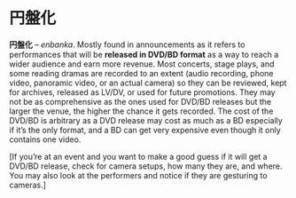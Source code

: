 # 円盤化

**円盤化** – _enbanka_. Mostly found in announcements as it refers to performances that will be **released in DVD/BD format** as a way to reach a wider audience and earn more revenue. Most concerts, stage plays, and some reading dramas are recorded to an extent (audio recording, phone video, panoramic video, or an actual camera) so they can be reviewed, kept for archives, released as LV/DV, or used for future promotions. They may not be as comprehensive as the ones used for DVD/BD releases but the larger the venue, the higher the chance it gets recorded. The cost of the DVD/BD is arbitrary as a DVD release may cost as much as a BD especially if it’s the only format, and a BD can get very expensive even though it only contains one video.

[If you’re at an event and you want to make a good guess if it will get a DVD/BD release, check for camera setups, how many they are, and where. You may also look at the performers and notice if they are gesturing to cameras.]
